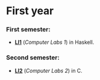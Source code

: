 # First year

### First semester:
 - **[LI1](https://github.com/AndreFGSilva/University-projects/tree/main/First%20year/LI1)** (*Computer Labs 1*) in Haskell.
### Second semester:
 - **[LI2](https://github.com/AndreFGSilva/University-projects/tree/main/First%20year/LI2)** (*Computer Labs 2*) in C.
